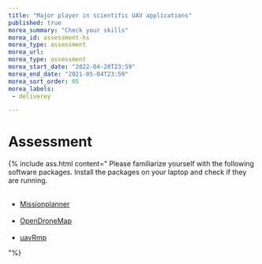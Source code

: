 ```yaml
---
title: "Major player in scientific UAV applications"
published: true
morea_summary: "Check your skills"
morea_id: assessment-hs
morea_type: assessment
morea_url: 
morea_type: assessment
morea_start_date: "2022-04-20T23:59"
morea_end_date: "2021-05-04T23:59"
morea_sort_order: 05
morea_labels:
 - deliverey

---
```


# Assessment


{% include ass.html content="
Please familiarize yourself with the following software packages. Install the packages on your laptop and check if they are running.<br><br> 

- [Missionplanner](https://ardupilot.org/planner/)<br><br>
- [OpenDroneMap](https://www.opendronemap.org/)<br><br>
- [uavRmp](https://gisma.github.io/uavRmp/)

"%}